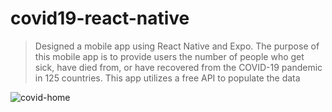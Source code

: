 # covid19-react-native

> Designed a mobile app using React Native and Expo. The purpose of this mobile app is to provide users the number of people who get sick, have died from, or have recovered from the COVID-19 pandemic in 125 countries. This app utilizes a free API to populate the data


![covid-home](https://user-images.githubusercontent.com/66169329/105320248-a08e4100-5bce-11eb-99ed-dd8367bf154d.PNG)

